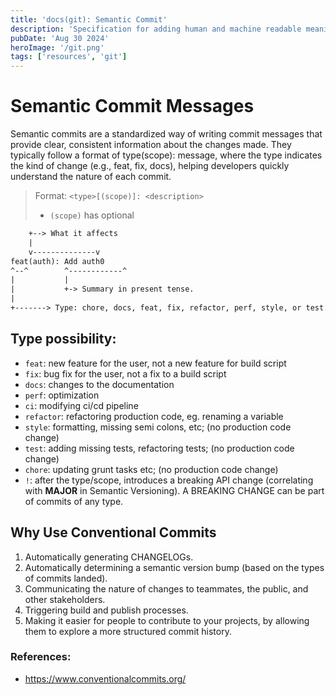 ```yaml
---
title: 'docs(git): Semantic Commit'
description: 'Specification for adding human and machine readable meaning to commit messages'
pubDate: 'Aug 30 2024'
heroImage: '/git.png'
tags: ['resources', 'git']
---
```

# Semantic Commit Messages

Semantic commits are a standardized way of writing commit messages that provide clear, consistent information about the changes made. They typically follow a format of type(scope): message, where the type indicates the kind of change (e.g., feat, fix, docs), helping developers quickly understand the nature of each commit.

> Format: `<type>[(scope)]: <description>`
> - `(scope)` has optional


```txt title="Example" {4}
    +--> What it affects
    |
    v--------------v
feat(auth): Add auth0
^--^        ^------------^
|           |
|           +-> Summary in present tense.
|
+-------> Type: chore, docs, feat, fix, refactor, perf, style, or test.
```

## Type possibility:

- `feat`: new feature for the user, not a new feature for build script
- `fix`: bug fix for the user, not a fix to a build script
- `docs`: changes to the documentation
- `perf`: optimization
- `ci`: modifying ci/cd pipeline
- `refactor`: refactoring production code, eg. renaming a variable
- `style`: formatting, missing semi colons, etc; (no production code change)
- `test`: adding missing tests, refactoring tests; (no production code change)
- `chore`: updating grunt tasks etc; (no production code change)
- `!`: after the type/scope, introduces a breaking API change (correlating with **MAJOR** in Semantic Versioning). A BREAKING CHANGE can be part of commits of any type.


## Why Use Conventional Commits
1. Automatically generating CHANGELOGs.
2. Automatically determining a semantic version bump (based on the types of commits landed).
3. Communicating the nature of changes to teammates, the public, and other stakeholders.
4. Triggering build and publish processes. 
5. Making it easier for people to contribute to your projects, by allowing them to explore a more structured commit history.

### References:
- https://www.conventionalcommits.org/
